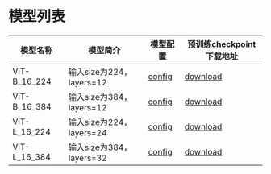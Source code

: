 # 模型列表

|模型名称|模型简介|模型配置|预训练checkpoint下载地址|
| --- | --- | --- | --- |
| ViT-B_16_224 |输入size为224，layers=12|[config](https://github.com/PaddlePaddle/PLSC/blob/release/2.4/task/classification/vit/configs/ViT_base_patch16_224_in1k_1n8c_dp_fp16o2.yaml) |[download](https://plsc.bj.bcebos.com/models/vit/v2.4/imagenet2012-ViT-B_16-224.pdparams) |  
| ViT-B_16_384 |输入size为384，layers=12|[config](https://github.com/PaddlePaddle/PLSC/blob/release/2.4/task/classification/vit/configs/ViT_base_patch16_384_ft_in1k_1n8c_dp_fp16o2.yaml)| [download](https://plsc.bj.bcebos.com/models/vit/v2.4/imagenet2012-ViT-B_16-224.pdparams) |
| ViT-L_16_224 |输入size为224，layers=24|[config](https://github.com/PaddlePaddle/PLSC/blob/release/2.4/task/classification/vit/configs/ViT_large_patch16_224_in21k_4n32c_dp_fp16o2.yaml)| [download](https://plsc.bj.bcebos.com/models/vit/v2.4/imagenet21k-ViT-L_16-224.pdparams) |
| ViT-L_16_384 |输入size为384，layers=32|[config](https://github.com/PaddlePaddle/PLSC/blob/release/2.4/task/classification/vit/configs/ViT_large_patch16_384_in1k_ft_4n32c_dp_fp16o2.yaml) | [download](https://plsc.bj.bcebos.com/models/vit/v2.4/imagenet21k-ViT-L_16-224.pdparams) |

